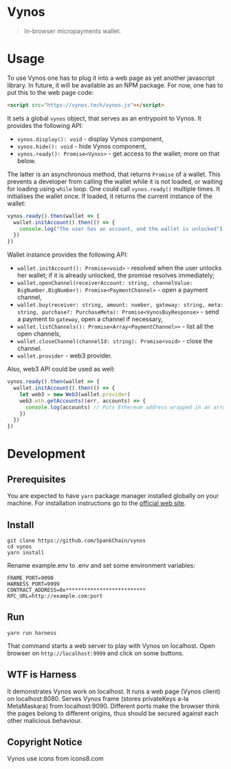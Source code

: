 # Vynos

> In-browser micropayments wallet.


# Usage

To use Vynos one has to plug it into a web page as yet another javascript library. In future, it will be available as an NPM package.
For now, one has to put this to the web page code:

```html
<script src="https://vynos.tech/vynos.js"></script>
```

It sets a global `vynos` object, that serves as an entrypoint to Vynos. It provides the following API:

* `vynos.display(): void` - display Vynos component,
* `vynos.hide(): void` - hide Vynos component,
* `vynos.ready(): Promise<Vynos>` - get access to the wallet; more on that below.

The latter is an asynchronous method, that returns `Promise` of a wallet. This prevents a developer from
calling the wallet while it is not loaded, or waiting for loading using `while` loop.
One could call `vynos.ready()` multiple times. It initialises the wallet once. If loaded, it returns the current
instance of the wallet:

```javascript
vynos.ready().then(wallet => {
  wallet.initAccount().then(() => {
    console.log("The user has an account, and the wallet is unlocked")
  })
})
``` 

Wallet instance provides the following API:

* `wallet.initAccount(): Promise<void>` - resolved when the user unlocks her wallet; if it is already unlocked, the promise resolves immediately;
* `wallet.openChannel(receiverAccount: string, channelValue: BigNumber.BigNumber): Promise<PaymentChannel>` - open a payment channel,
* `wallet.buy(receiver: string, amount: number, gateway: string, meta: string, purchase?: PurchaseMeta): Promise<VynosBuyResponse>` - send a payment to `gateway`, open a channel if necessary,
* `wallet.listChannels(): Promise<Array<PaymentChannel>>` - list all the open channels,
* `wallet.closeChannel(channelId: string): Promise<void>` - close the channel.
* `wallet.provider` - web3 provider.

Also, web3 API could be used as well:

```javascript
vynos.ready().then(wallet => {
  wallet.initAccount().then(() => {
    let web3 = new Web3(wallet.provider)
    web3.eth.getAccounts((err, accounts) => {
      console.log(accounts) // Puts Ethereum address wrapped in an array.
    })
  })
})
``` 

# Development

## Prerequisites

You are expected to have `yarn` package manager installed globally on your machine.
For installation instructions go to the [official web site](https://yarnpkg.com/en/docs/install).

## Install

```
git clone https://github.com/SpankChain/vynos
cd vynos
yarn install
```

Rename example.env to .env and set some environment variables:
```
FRAME_PORT=9090
HARNESS_PORT=9999
CONTRACT_ADDRESS=0x**************************
RPC_URL=http://example.com:port
```

## Run
```
yarn run harness
```
That command starts a web server to play with Vynos on localhost.
Open browser on `http://localhost:9999` and click on some buttons.

## WTF is Harness
It demonstrates Vynos work on localhost. It runs a web page (Vynos client) on localhost:8080.
Serves Vynos frame (stores privateKeys a-la MetaMaskara) from localhost:9090. Different ports
make the browser think the pages belong to different origins, thus should be secured
against each other malicious behaviour.

## Copyright Notice
Vynos use icons from icons8.com
